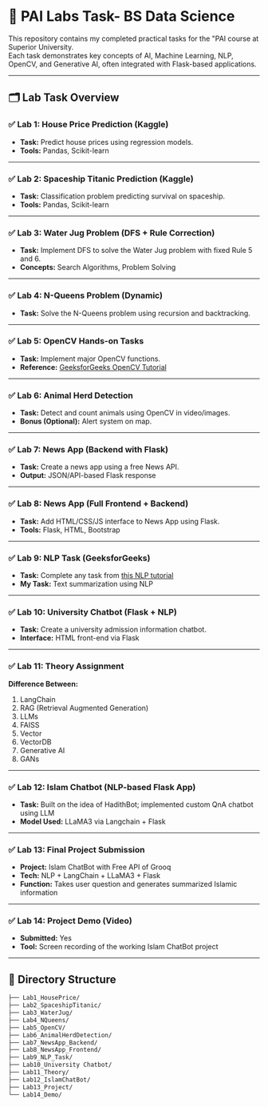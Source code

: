 # 💼 PAI Labs Task- BS Data Science

This repository contains my completed practical tasks for the "PAI course at Superior University.  
Each task demonstrates key concepts of AI, Machine Learning, NLP, OpenCV, and Generative AI, often integrated with Flask-based applications.

---

## 🗂️ Lab Task Overview

### ✅ Lab 1: House Price Prediction (Kaggle)
- **Task:** Predict house prices using regression models.
- **Tools:** Pandas, Scikit-learn

---

### ✅ Lab 2: Spaceship Titanic Prediction (Kaggle)
- **Task:** Classification problem predicting survival on spaceship.
- **Tools:** Pandas, Scikit-learn

---

### ✅ Lab 3: Water Jug Problem (DFS + Rule Correction)
- **Task:** Implement DFS to solve the Water Jug problem with fixed Rule 5 and 6.
- **Concepts:** Search Algorithms, Problem Solving

---

### ✅ Lab 4: N-Queens Problem (Dynamic)
- **Task:** Solve the N-Queens problem using recursion and backtracking.

---

### ✅ Lab 5: OpenCV Hands-on Tasks
- **Task:** Implement major OpenCV functions.
- **Reference:** [GeeksforGeeks OpenCV Tutorial](https://www.geeksforgeeks.org/opencv-python-tutorial/)

---

### ✅ Lab 6: Animal Herd Detection
- **Task:** Detect and count animals using OpenCV in video/images.
- **Bonus (Optional):** Alert system on map.

---

### ✅ Lab 7: News App (Backend with Flask)
- **Task:** Create a news app using a free News API.
- **Output:** JSON/API-based Flask response

---

### ✅ Lab 8: News App (Full Frontend + Backend)
- **Task:** Add HTML/CSS/JS interface to News App using Flask.
- **Tools:** Flask, HTML, Bootstrap

---

### ✅ Lab 9: NLP Task (GeeksforGeeks)
- **Task:** Complete any task from [this NLP tutorial](https://www.geeksforgeeks.org/natural-language-processing-nlp-tutorial/)
- **My Task:** Text summarization using NLP

---

### ✅ Lab 10: University Chatbot (Flask + NLP)
- **Task:** Create a university admission information chatbot.
- **Interface:** HTML front-end via Flask

---

### ✅ Lab 11: Theory Assignment
**Difference Between:**
1. LangChain
2. RAG (Retrieval Augmented Generation)
3. LLMs
4. FAISS
5. Vector
6. VectorDB
7. Generative AI
8. GANs

---

### ✅ Lab 12: Islam Chatbot (NLP-based Flask App)
- **Task:** Built on the idea of HadithBot; implemented custom QnA chatbot using LLM
- **Model Used:** LLaMA3 via Langchain + Flask

---

### ✅ Lab 13: Final Project Submission
- **Project:** Islam ChatBot with Free API  of Grooq
- **Tech:** NLP + LangChain + LLaMA3 + Flask
- **Function:** Takes user question and generates summarized Islamic information

---

### ✅ Lab 14: Project Demo (Video)
- **Submitted:** Yes
- **Tool:** Screen recording of the working Islam ChatBot project

---

## 📁 Directory Structure

```bash
├── Lab1_HousePrice/
├── Lab2_SpaceshipTitanic/
├── Lab3_WaterJug/
├── Lab4_NQueens/
├── Lab5_OpenCV/
├── Lab6_AnimalHerdDetection/
├── Lab7_NewsApp_Backend/
├── Lab8_NewsApp_Frontend/
├── Lab9_NLP_Task/
├── Lab10_University Chatbot/
├── Lab11_Theory/
├── Lab12_IslamChatBot/
├── Lab13_Project/
└── Lab14_Demo/
